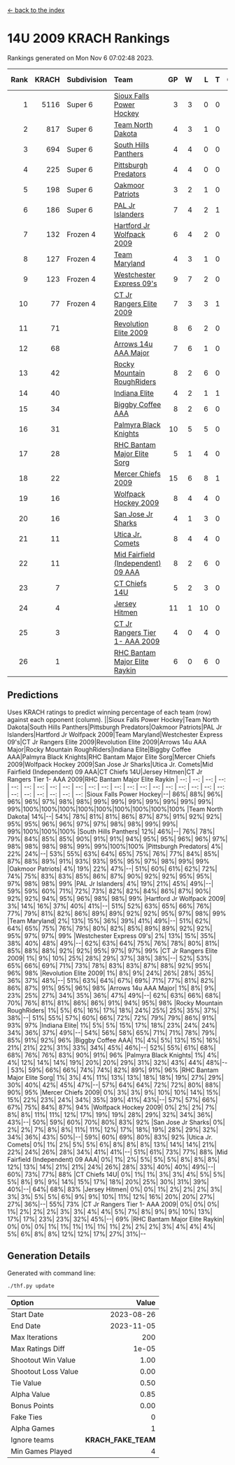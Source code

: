 [<- back to the index](readme.md)
# 14U 2009 KRACH Rankings
Rankings generated on Mon Nov  6 07:02:48 2023.

Rank|KRACH|Subdivision|Team|GP|W|L|T|OTW|OTL|SoS|Exp Wins|Win Diff
---:|---:|:---|:---|---:|---:|---:|---:|---:|---:|---:|---:|---:
1|5116|Super 6|[Sioux Falls Power Hockey](https://gamesheetstats.com/seasons/3664/teams/140999/schedule)|3|3|0|0|0|0|224|3.8|-0.0
2|817|Super 6|[Team North Dakota](https://gamesheetstats.com/seasons/3664/teams/141001/schedule)|4|3|1|0|0|0|1079|3.8|-0.0
3|694|Super 6|[South Hills Panthers](https://gamesheetstats.com/seasons/3664/teams/160166/schedule)|4|4|0|0|0|0|22|4.9|0.0
4|225|Super 6|[Pittsburgh Predators](https://gamesheetstats.com/seasons/3664/teams/140995/schedule)|4|4|0|0|0|0|7|4.9|0.0
5|198|Super 6|[Oakmoor Patriots](https://gamesheetstats.com/seasons/3664/teams/141002/schedule)|3|2|1|0|1|0|224|2.8|-0.0
6|186|Super 6|[PAL Jr Islanders](https://gamesheetstats.com/seasons/3664/teams/140990/schedule)|7|4|2|1|0|0|201|5.4|0.0
7|132|Frozen 4|[Hartford Jr Wolfpack 2009](https://gamesheetstats.com/seasons/3664/teams/140979/schedule)|6|4|2|0|0|0|82|4.9|0.0
8|127|Frozen 4|[Team Maryland](https://gamesheetstats.com/seasons/3664/teams/140998/schedule)|4|3|1|0|0|0|42|3.9|0.0
9|123|Frozen 4|[Westchester Express 09's](https://gamesheetstats.com/seasons/3664/teams/140992/schedule)|9|7|2|0|1|1|41|7.9|0.0
10|77|Frozen 4|[CT Jr Rangers Elite 2009](https://gamesheetstats.com/seasons/3664/teams/140980/schedule)|7|3|3|1|1|0|94|4.4|0.0
11|71||[Revolution Elite 2009](https://gamesheetstats.com/seasons/3664/teams/140996/schedule)|8|6|2|0|0|0|37|6.9|0.0
12|68||[Arrows 14u AAA Major](https://gamesheetstats.com/seasons/3664/teams/140993/schedule)|7|6|1|0|0|0|20|6.9|0.0
13|42||[Rocky Mountain RoughRiders](https://gamesheetstats.com/seasons/3664/teams/144346/schedule)|8|2|6|0|0|0|750|2.8|-0.0
14|40||[Indiana Elite](https://gamesheetstats.com/seasons/3664/teams/144344/schedule)|4|2|1|1|0|0|22|3.4|0.0
15|34||[Biggby Coffee AAA](https://gamesheetstats.com/seasons/3664/teams/144343/schedule)|8|2|6|0|0|1|795|2.8|-0.0
16|31||[Palmyra Black Knights](https://gamesheetstats.com/seasons/3664/teams/140997/schedule)|10|5|5|0|0|0|99|5.9|0.0
17|28||[RHC Bantam Major Elite Sorg](https://gamesheetstats.com/seasons/3664/teams/140985/schedule)|5|1|4|0|0|0|109|1.9|0.0
18|22||[Mercer Chiefs 2009](https://gamesheetstats.com/seasons/3664/teams/140987/schedule)|15|6|8|1|1|1|80|7.4|0.0
19|16||[Wolfpack Hockey 2009](https://gamesheetstats.com/seasons/3664/teams/140986/schedule)|8|4|4|0|0|1|37|4.9|0.0
20|16||[San Jose Jr Sharks](https://gamesheetstats.com/seasons/3664/teams/141003/schedule)|4|1|3|0|0|0|158|1.9|0.0
21|11||[Utica Jr. Comets](https://gamesheetstats.com/seasons/3664/teams/140994/schedule)|8|4|4|0|0|0|55|4.9|0.0
22|11||[Mid Fairfield (Independent) 09 AAA](https://gamesheetstats.com/seasons/3664/teams/140981/schedule)|8|2|6|0|0|0|45|2.9|0.0
23|7||[CT Chiefs 14U](https://gamesheetstats.com/seasons/3664/teams/140982/schedule)|5|2|3|0|0|0|26|2.9|0.0
24|4||[Jersey Hitmen](https://gamesheetstats.com/seasons/3664/teams/140988/schedule)|11|1|10|0|0|0|66|1.9|0.0
25|3||[CT Jr Rangers Tier 1- AAA 2009](https://gamesheetstats.com/seasons/3664/teams/140983/schedule)|4|0|4|0|0|0|34|0.9|0.0
26|1||[RHC Bantam Major Elite Raykin](https://gamesheetstats.com/seasons/3664/teams/140989/schedule)|6|0|6|0|0|0|26|0.9|0.0

## Predictions
Uses KRACH ratings to predict winning percentage of each team (row) against each opponent (column).
||Sioux Falls Power Hockey|Team North Dakota|South Hills Panthers|Pittsburgh Predators|Oakmoor Patriots|PAL Jr Islanders|Hartford Jr Wolfpack 2009|Team Maryland|Westchester Express 09's|CT Jr Rangers Elite 2009|Revolution Elite 2009|Arrows 14u AAA Major|Rocky Mountain RoughRiders|Indiana Elite|Biggby Coffee AAA|Palmyra Black Knights|RHC Bantam Major Elite Sorg|Mercer Chiefs 2009|Wolfpack Hockey 2009|San Jose Jr Sharks|Utica Jr. Comets|Mid Fairfield (Independent) 09 AAA|CT Chiefs 14U|Jersey Hitmen|CT Jr Rangers Tier 1- AAA 2009|RHC Bantam Major Elite Raykin
| --: | --: | --: | --: | --: | --: | --: | --: | --: | --: | --: | --: | --: | --: | --: | --: | --: | --: | --: | --: | --: | --: | --: | --: | --: | --: | --: 
|Sioux Falls Power Hockey|--| 86%| 88%| 96%| 96%| 96%| 97%| 98%| 98%| 99%| 99%| 99%| 99%| 99%| 99%| 99%| 99%|100%|100%|100%|100%|100%|100%|100%|100%|100%
|Team North Dakota| 14%|--| 54%| 78%| 81%| 81%| 86%| 87%| 87%| 91%| 92%| 92%| 95%| 95%| 96%| 96%| 97%| 97%| 98%| 98%| 99%| 99%| 99%|100%|100%|100%
|South Hills Panthers| 12%| 46%|--| 76%| 78%| 79%| 84%| 85%| 85%| 90%| 91%| 91%| 94%| 95%| 95%| 96%| 96%| 97%| 98%| 98%| 98%| 98%| 99%| 99%|100%|100%
|Pittsburgh Predators|  4%| 22%| 24%|--| 53%| 55%| 63%| 64%| 65%| 75%| 76%| 77%| 84%| 85%| 87%| 88%| 89%| 91%| 93%| 93%| 95%| 95%| 97%| 98%| 99%| 99%
|Oakmoor Patriots|  4%| 19%| 22%| 47%|--| 51%| 60%| 61%| 62%| 72%| 74%| 75%| 83%| 83%| 85%| 86%| 87%| 90%| 92%| 92%| 95%| 95%| 97%| 98%| 98%| 99%
|PAL Jr Islanders|  4%| 19%| 21%| 45%| 49%|--| 59%| 59%| 60%| 71%| 72%| 73%| 82%| 82%| 84%| 86%| 87%| 90%| 92%| 92%| 94%| 95%| 96%| 98%| 98%| 99%
|Hartford Jr Wolfpack 2009|  3%| 14%| 16%| 37%| 40%| 41%|--| 51%| 52%| 63%| 65%| 66%| 76%| 77%| 79%| 81%| 82%| 86%| 89%| 89%| 92%| 92%| 95%| 97%| 98%| 99%
|Team Maryland|  2%| 13%| 15%| 36%| 39%| 41%| 49%|--| 51%| 62%| 64%| 65%| 75%| 76%| 79%| 80%| 82%| 85%| 89%| 89%| 92%| 92%| 95%| 97%| 97%| 99%
|Westchester Express 09's|  2%| 13%| 15%| 35%| 38%| 40%| 48%| 49%|--| 62%| 63%| 64%| 75%| 76%| 78%| 80%| 81%| 85%| 88%| 88%| 92%| 92%| 95%| 97%| 97%| 99%
|CT Jr Rangers Elite 2009|  1%|  9%| 10%| 25%| 28%| 29%| 37%| 38%| 38%|--| 52%| 53%| 65%| 66%| 69%| 71%| 73%| 78%| 83%| 83%| 87%| 88%| 92%| 95%| 96%| 98%
|Revolution Elite 2009|  1%|  8%|  9%| 24%| 26%| 28%| 35%| 36%| 37%| 48%|--| 51%| 63%| 64%| 67%| 69%| 71%| 77%| 81%| 82%| 86%| 87%| 91%| 95%| 96%| 98%
|Arrows 14u AAA Major|  1%|  8%|  9%| 23%| 25%| 27%| 34%| 35%| 36%| 47%| 49%|--| 62%| 63%| 66%| 68%| 70%| 76%| 81%| 81%| 86%| 86%| 91%| 94%| 95%| 98%
|Rocky Mountain RoughRiders|  1%|  5%|  6%| 16%| 17%| 18%| 24%| 25%| 25%| 35%| 37%| 38%|--| 51%| 55%| 57%| 60%| 66%| 72%| 72%| 79%| 79%| 86%| 91%| 93%| 97%
|Indiana Elite|  1%|  5%|  5%| 15%| 17%| 18%| 23%| 24%| 24%| 34%| 36%| 37%| 49%|--| 54%| 56%| 58%| 65%| 71%| 71%| 78%| 79%| 85%| 91%| 92%| 96%
|Biggby Coffee AAA|  1%|  4%|  5%| 13%| 15%| 16%| 21%| 21%| 22%| 31%| 33%| 34%| 45%| 46%|--| 52%| 55%| 61%| 68%| 68%| 76%| 76%| 83%| 90%| 91%| 96%
|Palmyra Black Knights|  1%|  4%|  4%| 12%| 14%| 14%| 19%| 20%| 20%| 29%| 31%| 32%| 43%| 44%| 48%|--| 53%| 59%| 66%| 66%| 74%| 74%| 82%| 89%| 91%| 96%
|RHC Bantam Major Elite Sorg|  1%|  3%|  4%| 11%| 13%| 13%| 18%| 18%| 19%| 27%| 29%| 30%| 40%| 42%| 45%| 47%|--| 57%| 64%| 64%| 72%| 72%| 80%| 88%| 90%| 95%
|Mercer Chiefs 2009|  0%|  3%|  3%|  9%| 10%| 10%| 14%| 15%| 15%| 22%| 23%| 24%| 34%| 35%| 39%| 41%| 43%|--| 57%| 57%| 66%| 67%| 75%| 84%| 87%| 94%
|Wolfpack Hockey 2009|  0%|  2%|  2%|  7%|  8%|  8%| 11%| 11%| 12%| 17%| 19%| 19%| 28%| 29%| 32%| 34%| 36%| 43%|--| 50%| 59%| 60%| 70%| 80%| 83%| 92%
|San Jose Jr Sharks|  0%|  2%|  2%|  7%|  8%|  8%| 11%| 11%| 12%| 17%| 18%| 19%| 28%| 29%| 32%| 34%| 36%| 43%| 50%|--| 59%| 60%| 69%| 80%| 83%| 92%
|Utica Jr. Comets|  0%|  1%|  2%|  5%|  5%|  6%|  8%|  8%|  8%| 13%| 14%| 14%| 21%| 22%| 24%| 26%| 28%| 34%| 41%| 41%|--| 51%| 61%| 73%| 77%| 88%
|Mid Fairfield (Independent) 09 AAA|  0%|  1%|  2%|  5%|  5%|  5%|  8%|  8%|  8%| 12%| 13%| 14%| 21%| 21%| 24%| 26%| 28%| 33%| 40%| 40%| 49%|--| 60%| 73%| 77%| 88%
|CT Chiefs 14U|  0%|  1%|  1%|  3%|  3%|  4%|  5%|  5%|  5%|  8%|  9%|  9%| 14%| 15%| 17%| 18%| 20%| 25%| 30%| 31%| 39%| 40%|--| 64%| 68%| 83%
|Jersey Hitmen|  0%|  0%|  1%|  2%|  2%|  2%|  3%|  3%|  3%|  5%|  5%|  6%|  9%|  9%| 10%| 11%| 12%| 16%| 20%| 20%| 27%| 27%| 36%|--| 55%| 73%
|CT Jr Rangers Tier 1- AAA 2009|  0%|  0%|  0%|  1%|  2%|  2%|  2%|  3%|  3%|  4%|  4%|  5%|  7%|  8%|  9%|  9%| 10%| 13%| 17%| 17%| 23%| 23%| 32%| 45%|--| 69%
|RHC Bantam Major Elite Raykin|  0%|  0%|  0%|  1%|  1%|  1%|  1%|  1%|  1%|  2%|  2%|  2%|  3%|  4%|  4%|  4%|  5%|  6%|  8%|  8%| 12%| 12%| 17%| 27%| 31%|--

## Generation Details

Generated with command line:
```
./thf.py update
```

| Option | Value |
| :----- | ----: |
| Start Date | 2023-08-26 |
| End Date | 2023-11-05 |
| Max Iterations | 200 |
| Max Ratings Diff | 1e-05 |
| Shootout Win Value | 1.00 |
| Shootout Loss Value | 0.00 |
| Tie Value | 0.50 |
| Alpha Value | 0.85 |
| Bonus Points | 0.00 |
| Fake Ties | 0 |
| Alpha Games | 1 |
| Ignore teams | __KRACH_FAKE_TEAM__ |
| Min Games Played | 4 |

